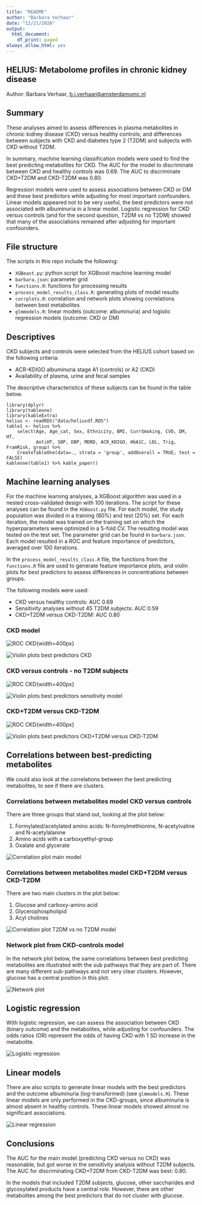 ```yaml
---
title: "README"
author: "Barbara Verhaar"
date: "12/21/2020"
output:
  html_document:
    df_print: paged
always_allow_html: yes
---
```


HELIUS: Metabolome profiles in chronic kidney disease
--------------------------------------------------------
Author: Barbara Verhaar, b.j.verhaar@amsterdamumc.nl

## Summary
These analyses aimed to assess differences in plasma metabolites in chronic kidney disease (CKD) versus healthy controls; and differences between subjects with CKD and diabetes type 2 (T2DM) and subjects with CKD without T2DM.  

In summary, machine learning classification models were used to find the best predicting metabolites for CKD. The AUC for the model to discriminate between CKD and healthy controls was 0.69. The AUC to discriminate CKD+T2DM and CKD-T2DM was 0.80. 

Regression models were used to assess associations between CKD or DM and these best predictors while adjusting for most important confounders. Linear models appeared not to be very useful, the best predictors were not associated with albuminuria in a linear model. Logistic regression for CKD versus controls (and for the second question, T2DM vs no T2DM) showed that many of the associations remained after adjusting for important confounders.

## File structure
The scripts in this repo include the following:  
- `XGBeast.py`: python script for XGBoost machine learning model  
- `barbara.json`: parameter grid  
- `functions.R`: functions for processing results  
- `process_model_results_class.R`: generating plots of model results  
- `corrplots.R`: correlation and network plots showing correlations between best metabolites  
- `glmmodels.R`: linear models (outcome: albuminuria) and logistic regression models (outcome: CKD or DM)  

## Descriptives
CKD subjects and controls were selected from the HELIUS cohort based on the following criteria:  
- ACR-KDIGO albuminuria stage A1 (controls) or A2 (CKD)  
- Availability of plasma, urine and fecal samples  

The descriptive characteristics of these subjects can be found in the table below.
```{r, echo=FALSE, warning=FALSE, message=FALSE}
library(dplyr)
library(tableone)
library(kableExtra)
helius <- readRDS("data/heliusdf.RDS")
table1 <- helius %>% 
    select(Age, Age_cat, Sex, Ethnicity, BMI, CurrSmoking, CVD, DM, HT, 
           AntiHT, SBP, DBP, MDRD, ACR_KDIGO, HbA1C, LDL, Trig, FramRisk, group) %>% 
    CreateTableOne(data=., strata = 'group', addOverall = TRUE, test = FALSE)
kableone(table1) %>% kable_paper()

```

## Machine learning analyses
For the machine learning analyses, a XGBoost algorithm was used in a nested cross-validated design with 100 iterations. The script for these analyses can be found in the `XGBoost.py` file. For each model, the study population was divided in a training (80%) and test (20%) set. For each iteration, the model was trained on the training set on which the hyperparameters were optimized in a 5-fold CV. The resulting model was tested on the test set. The parameter grid can be found in `barbara.json`. Each model resulted in a ROC and feature importance of predictors, averaged over 100 iterations.

In the `process_model_results_class.R` file, the functions from the `functions.R` file are used to generate feature importance plots, and violin plots for best predictors to assess differences in concentrations between groups.

The following models were used:  
- CKD versus healthy controls: AUC 0.69  
- Sensitivity analyses without 45 T2DM subjects: AUC 0.59  
- CKD+T2DM versus CKD-T2DM: AUC 0.80  

### CKD model
![ROC CKD](results/ROC_CKD.png){width=400px}

![Violin plots best predictors CKD][ckd_model]

### CKD versus controls - no T2DM subjects
![ROC CKD](results/ROC_CKDsens.png){width=400px}

![Violin plots best predictors sensitivity model][ckdsens_model]

### CKD+T2DM versus CKD-T2DM
![ROC CKD](results/ROC_CKDDM.png){width=400px}

![Violin plots best predictors CKD+T2DM versus CKD-T2DM][ckddm_model]


## Correlations between best-predicting metabolites
We could also look at the correlations between the best predicting metabolites, to see if there are clusters.

### Correlations between metabolites model CKD versus controls
There are three groups that stand out, looking at the plot below:  
1. Formylated/acetylated amino acids: N-formylmethionine, N-acetylvaline and N-acetylalanine  
2. Amino acids with a carboxyethyl-group  
3. Oxalate and glycerate  

![Correlation plot main model][corr_met]

### Correlations between metabolites model CKD+T2DM versus CKD-T2DM
There are two main clusters in the plot below:  
1. Glucose and carboxy-amino acid  
2. Glycerophospholipid  
3. Acyl cholines  

![Correlation plot T2DM vs no T2DM model][corr_metdm]

### Network plot from CKD-controls model
In the network plot below, the same correlations between best predicting metabolites are illustrated with the sub pathways that they are part of. There are many different sub-pathways and not very clear clusters. However, glucose has a central position in this plot.

![Network plot][network_dm]

## Logistic regression
With logistic regression, we can assess the association between CKD (binary outcome) and the metabolites, while adjusting for confounders. The odds ratios (OR) represent the odds of having CKD with 1 SD increase in the metabolite.

![Logistic regression][ckd_logreg]

## Linear models
There are also scripts to generate linear models with the best predictors and the outcome albuminuria (log-transformed)  (see `glmmodels.R`). These linear models are only performed in the CKD-groups, since albuminuria is almost absent in healthy controls. These linear models showed almost no significant associations.

![Linear regression][ckd_linreg]

## Conclusions
The AUC for the main model (predicting CKD versus no CKD) was reasonable, but got worse in the sensitivity analysis without T2DM subjects. The AUC for discriminating CKD+T2DM from CKD-T2DM was best: 0.80. 

In the models that included T2DM subjects, glucose, other saccharides and glycosylated products have a central role. However, there are other metabolites among the best predictors that do not cluster with glucose.


[ckd_model]: results/ckd_boxplots.svg "Best predictors CKD"
[ckdsens_model]: results/ckdsens_boxplots.svg "Best predictors CKD without T2DM"
[ckddm_model]: results/ckddm_boxplots.svg "Best predictors CKD+T2DM"
[corr_met]: results/correlations/ckd_cor.svg "Correlations CKD predictors"
[corr_metdm]: results/correlations/ckddm_cor.svg "Correlations T2DM in CKD predictors"
[network_dm]: results/correlations/ckd_network.svg "Network plot T2DM in CKD predictors"
[ckd_logreg]: results/logreg/ckd_logreg.svg "Logistic regression CKD"
[ckd_linreg]: results/linreg/ckd_linreg.svg "Linear regression CKD"
